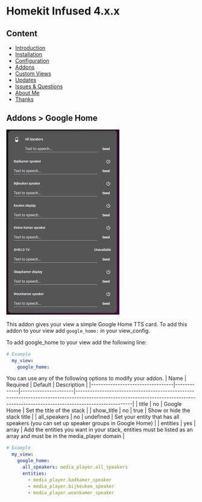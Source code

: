 # Homekit Infused 4.x.x

## Content
- [Introduction](../index.md)
- [Installation](../installation.md)
- [Configuration](../configuration.md)
- [Addons](../addons.md)
- [Custom Views](../custom_views.md)
- [Updates](../updates.md)
- [Issues & Questions](../issues.md)
- [About Me](../about.md)
- [Thanks](../thanks.md)

## Addons > Google Home

![Homekit Infused](../images/google-home-card.png)

This addon gives your view a simple Google Home TTS card.
To add this addon to your view add `google_home:` in your view_config.

To add google_home to your view add the following line:

```yaml
# Example
  my_view:
    google_home:
```

You can use any of the following options to modify your addon.
| Name | Required | Default | Description |
|----------------------------------|-------------|----------------------|-----------------------------------------------------------------------------------------------------------------------------------------------------------------------------------|
| title | no | Google Home | Set the title of the stack |
| show_title | no | true | Show or hide the stack title |
| all_speakers | no | undefined | Set your entity that has all speakers (you can set up speaker groups in Google Home) |
| entities | yes | array | Add the entities you want in your stack, entities must be listed as an array and must be in the media_player domain |

```yaml
# Example
  my_view:
    google_home: 
      all_speakers: media_player.all_speakers
      entities:
        - media_player.badkamer_speaker
        - media_player.bijkeuken_speaker
        - media_player.woonkamer_speaker
```